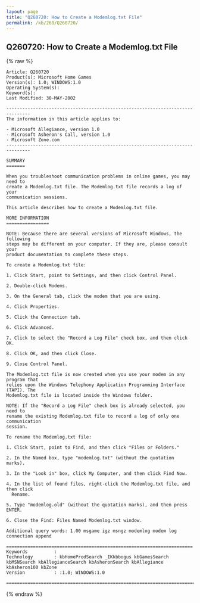```yaml
---
layout: page
title: "Q260720: How to Create a Modemlog.txt File"
permalink: /kb/260/Q260720/
---
```


## Q260720: How to Create a Modemlog.txt File

{% raw %}

	Article: Q260720
	Product(s): Microsoft Home Games
	Version(s): 1.0; WINDOWS:1.0
	Operating System(s): 
	Keyword(s): 
	Last Modified: 30-MAY-2002
	
	-------------------------------------------------------------------------------
	The information in this article applies to:
	
	- Microsoft Allegiance, version 1.0 
	- Microsoft Asheron's Call, version 1.0 
	- Microsoft Zone.com 
	-------------------------------------------------------------------------------
	
	SUMMARY
	=======
	
	When you troubleshoot communication problems in online games, you may need to
	create a Modemlog.txt file. The Modemlog.txt file records a log of your
	communication sessions.
	
	This article describes how to create a Modemlog.txt file.
	
	MORE INFORMATION
	================
	
	NOTE: Because there are several versions of Microsoft Windows, the following
	steps may be different on your computer. If they are, please consult your
	product documentation to complete these steps.
	
	To create a Modemlog.txt file:
	
	1. Click Start, point to Settings, and then click Control Panel.
	
	2. Double-click Modems.
	
	3. On the General tab, click the modem that you are using.
	
	4. Click Properties.
	
	5. Click the Connection tab.
	
	6. Click Advanced.
	
	7. Click to select the "Record a Log File" check box, and then click OK.
	
	8. Click OK, and then click Close.
	
	9. Close Control Panel.
	
	The Modemlog.txt file is now created when you use your modem in any program that
	relies upon the Windows Telephony Application Programming Interface (TAPI). The
	Modemlog.txt file is located inside the Windows folder.
	
	NOTE: If the "Record a Log File" check box is already selected, you need to
	rename the existing Modemlog.txt file to record a log of only one communication
	session.
	
	To rename the Modemlog.txt file:
	
	1. Click Start, point to Find, and then click "Files or Folders."
	
	2. In the Named box, type "modemlog.txt" (without the quotation marks).
	
	3. In the "Look in" box, click My Computer, and then click Find Now.
	
	4. In the list of found files, right-click the Modemlog.txt file, and then click
	  Rename.
	
	5. Type "modemlog.old" (without the quotation marks), and then press ENTER.
	
	6. Close the Find: Files Named Modemlog.txt window.
	
	Additional query words: 1.00 msgame igz msngz modemlog modem log connection append
	
	======================================================================
	Keywords          :  
	Technology        : kbHomeProdSearch _IKkbbogus kbGamesSearch kbMSNSearch kbAllegianceSearch kbAsheronSearch kbAllegiance kbAsheron100 kbZone
	Version           : :1.0; WINDOWS:1.0
	
	=============================================================================
	

{% endraw %}
